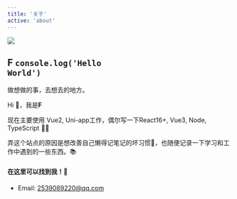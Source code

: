 ```yaml
---
title: '关于'
active: 'about'
---
```


<div class='about'>

<img class='about-logo' src='/images/user.jpg'>

## F <code>console.log('Hello World')</code>

<div class='about-content'>

<p class='about-description'>做想做的事，去想去的地方。</p>

<p>Hi 👋，我是<strong>F</strong></p>

<p>
  现在主要使用 Vue2, Uni-app工作，偶尔写一下React16+, Vue3, Node, TypeScript 😮‍💨
</p>

<p>
  弄这个站点的原因是想改善自己懒得记笔记的坏习惯🐣，也随便记录一下学习和工作中遇到的一些东西。📚
</p>

<div style='margin-top:20px'></div>

#### 在这里可以找到我！📲

<div style='margin-top:10px'></div>

- Email: 2539089220@qq.com

<!-- - Github: [chenkang12348](https://github.com/chenkang12348) -->
</div>
</div>
